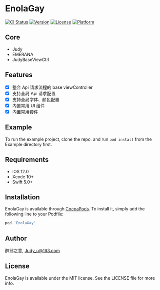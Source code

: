 # EnolaGay

[![CI Status](https://img.shields.io/travis/醉翁之意/EnolaGay.svg?style=flat)](https://travis-ci.org/醉翁之意/EnolaGay)
[![Version](https://img.shields.io/cocoapods/v/EnolaGay.svg?style=flat)](https://cocoapods.org/pods/EnolaGay)
[![License](https://img.shields.io/cocoapods/l/EnolaGay.svg?style=flat)](https://cocoapods.org/pods/EnolaGay)
[![Platform](https://img.shields.io/cocoapods/p/EnolaGay.svg?style=flat)](https://cocoapods.org/pods/EnolaGay)

## Core

- Judy
- EMERANA
- JudyBaseViewCtrl

## Features

- [x] 整合 Api 请求流程的 base viewController
- [x] 支持全局 Api 请求配置
- [x] 支持全局字体、颜色配置
- [x] 内置常用 UI 组件
- [x] 内置常用套件

## Example

To run the example project, clone the repo, and run `pod install` from the Example directory first.

## Requirements

- iOS 12.0
- Xcode 10+
- Swift 5.0+

## Installation

EnolaGay is available through [CocoaPods](https://cocoapods.org). To install
it, simply add the following line to your Podfile:

```ruby
pod 'EnolaGay'
```

## Author

醉翁之意, Judy_u@163.com

## License

EnolaGay is available under the MIT license. See the LICENSE file for more info.
